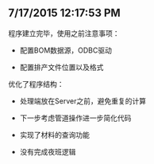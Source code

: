 7/17/2015 12:17:53 PM 
--
程序建立完毕，使用之前注意事项：

- 配置BOM数据源，ODBC驱动

- 配置排产文件位置以及格式

优化了程序结构：

- 处理端放在Server之前，避免重复的计算

- 下一步考虑管道操作进一步简化代码

- 实现了材料的查询功能

- 没有完成夜班逻辑